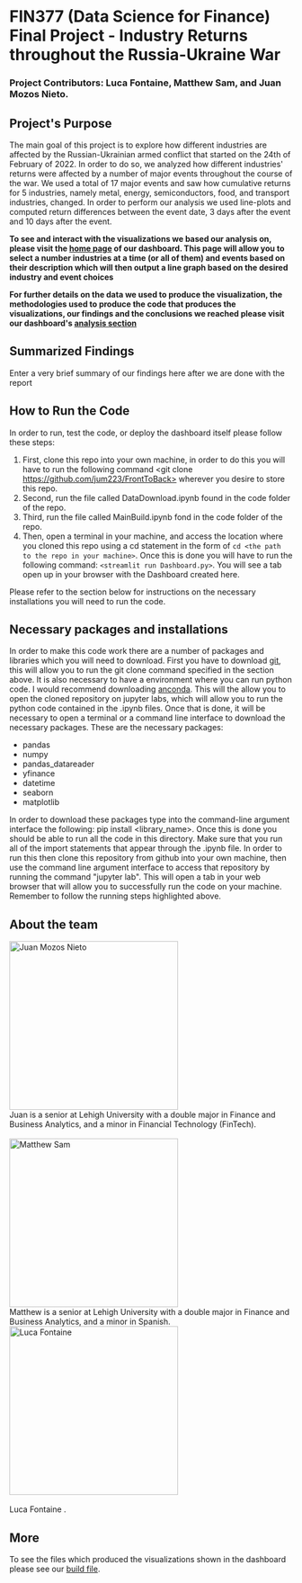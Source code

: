 # FIN377 (Data Science for Finance) Final Project - Industry Returns throughout the Russia-Ukraine War
### Project Contributors: Luca Fontaine, Matthew Sam, and Juan Mozos Nieto. 

## Project's Purpose

The main goal of this project is to explore how different industries are affected by the Russian-Ukrainian armed conflict that started on the 24th of February of 2022. In order to do so, we analyzed how different industries' returns were affected by a number of major events throughout the course of the war. We used a total of 17 major events and saw how cumulative returns for 5 industries, namely metal, energy, semiconductors, food, and transport industries, changed. In order to perform our analysis we used line-plots and computed return differences between the event date, 3 days after the event and 10 days after the event.

**To see and interact with the visualizations we based our analysis on, please visit the [home page](https://russiaukrainewarindustryreturns.streamlit.app) of our dashboard. This page will allow you to select a number industries at a time (or all of them) and events based on their description which will then output a line graph based on the desired industry and event choices**

**For further details on the data we used to produce the visualization, the methodologies used to produce the code that produces the visualizations, our findings and the conclusions we reached please visit our dashboard's [analysis section](https://russiaukrainewarindustryreturns.streamlit.app/#analysis)**

## Summarized Findings

Enter a very brief summary of our findings here after we are done with the report 

## How to Run the Code

In order to run, test the code, or deploy the dashboard itself please follow these steps:

1. First, clone this repo into your own machine, in order to do this you will have to run the following command <git clone https://github.com/jum223/FrontToBack> wherever you desire to store this repo. 
2. Second, run the file called DataDownload.ipynb found in the code folder of the repo.
3. Third, run the file called MainBuild.ipynb fond in the code folder of the repo.
4. Then, open a terminal in your machine, and access the location where you cloned this repo using a cd statement in the form of ```cd <the path to the repo in your machine>```. Once this is done you will have to run the following command: ```<streamlit run Dashboard.py>```. You will see a tab open up in your browser with the Dashboard created here. 
    
Please refer to the section below for instructions on the necessary installations you will need to run the code.

## Necessary packages and installations

In order to make this code work there are a number of packages and libraries which you will need to download. First you have to download [git](https://git-scm.com/downloads), this will allow you to run the git clone command specified in the section above. It is also necessary to have a environment where you can run python code. I would recommend downloading [anconda](https://www.anaconda.com). This will the allow you to open the cloned repository on jupyter labs, which will allow you to run the python code contained in the .ipynb files. Once that is done, it will be necessary to open a terminal or a command line interface to download the necessary packages. These are the necessary packages:

- pandas
- numpy
- pandas_datareader
- yfinance
- datetime
- seaborn
- matplotlib

In order to download these packages type into the command-line argument interface the following: pip install <library_name>. Once this is done you should be able to run all the code in this directory. Make sure that you run all of the import statements that appear through the .ipynb file. In order to run this then clone this repository from github into your own machine, then use the command line argument interface to access that repository by running the command "jupyter lab". This will open a tab in your web browser that will allow you to successfully run the code on your machine. Remember to follow the running steps highlighted above.

## About the team

<img src="pics/juan.jpg" alt="Juan Mozos Nieto" width="300"/>
<br>
Juan is a senior at Lehigh University with a double major in Finance and Business Analytics, and a minor in Financial Technology
(FinTech).
<br><br>
<img src="pics/matthew.jpg" alt="Matthew Sam" width="300"/>
<br>
Matthew is a senior at Lehigh University with a double major in Finance and Business Analytics, and a minor in Spanish.
<img src="pics/luca.jpg" alt="Luca Fontaine" width="300"/>
<br><br>
Luca Fontaine .



## More 

To see the files which produced the visualizations shown in the dashboard please see our [build file](https://github.com/jum223/FrontToBack/blob/main/Code/MainBuild.ipynb).

